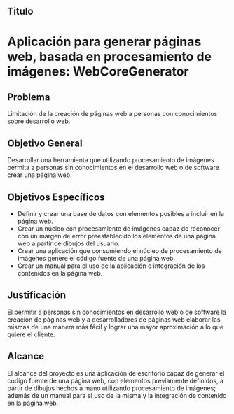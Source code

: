 ## Titulo

# Aplicación para generar páginas web, basada en procesamiento de imágenes: WebCoreGenerator

## Problema
Limitación de la creación de páginas web a personas con conocimientos sobre desarrollo web.

## Objetivo General
Desarrollar una herramienta que utilizando procesamiento de imágenes permita a personas sin conocimientos en el desarrollo web o de software crear una página web.

## Objetivos Específicos
* Definir y crear una base de datos con elementos posibles a incluir en la página web.
* Crear un núcleo con procesamiento de imágenes capaz de reconocer con un margen de error preestablecido los elementos de una página web a partir de dibujos del usuario.
* Crear una aplicación que consumiendo el núcleo de procesamiento de imágenes genere el código fuente de una página web.
* Crear un manual para el uso de la aplicación e integración de los contenidos en la página web.

## Justificación
El permitir a personas sin conocimientos en desarrollo web o de software la creación de páginas web y a desarrolladores de páginas web elaborar las mismas de una manera más fácil y lograr una mayor aproximación a lo que quiere el cliente.

## Alcance
El alcance del proyecto es una aplicación de escritorio capaz de generar el código fuente de una página web, con elementos previamente definidos, a partir de dibujos hechos a mano utilizando procesamiento de imágenes; además de un manual para el uso de la misma y la integración de contenido en la página web.
